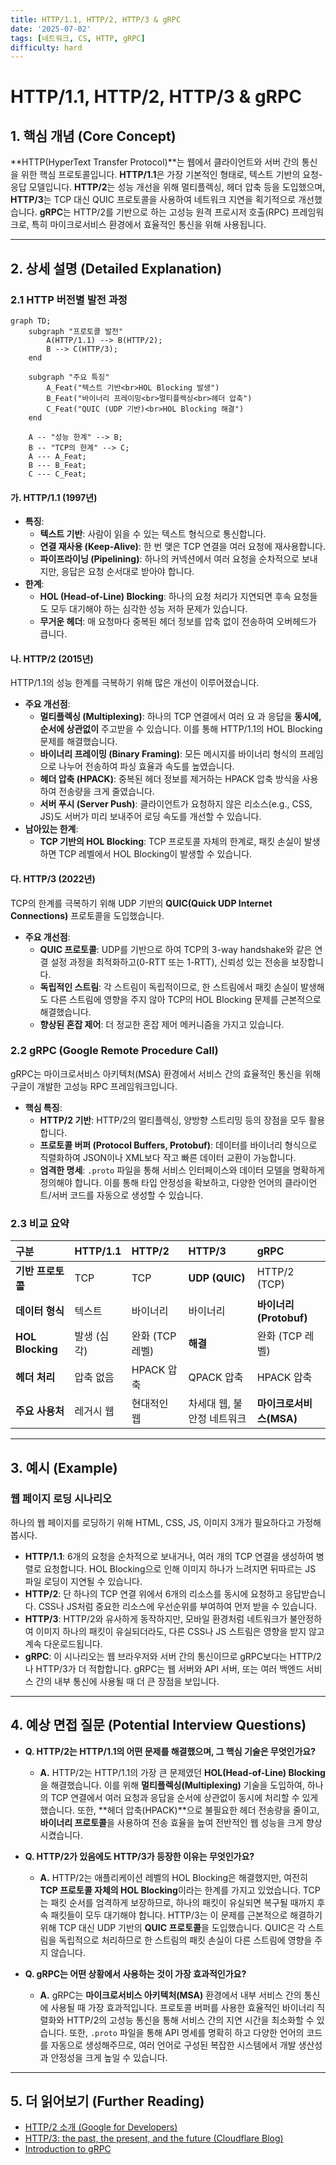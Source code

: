 ```yaml
---
title: HTTP/1.1, HTTP/2, HTTP/3 & gRPC
date: '2025-07-02'
tags: [네트워크, CS, HTTP, gRPC]
difficulty: hard
---
```


# HTTP/1.1, HTTP/2, HTTP/3 & gRPC

## 1. 핵심 개념 (Core Concept)

\*\*HTTP(HyperText Transfer Protocol)\*\*는 웹에서 클라이언트와 서버 간의 통신을 위한 핵심 프로토콜입니다. **HTTP/1.1**은 가장 기본적인 형태로, 텍스트 기반의 요청-응답 모델입니다. **HTTP/2**는 성능 개선을 위해 멀티플렉싱, 헤더 압축 등을 도입했으며, **HTTP/3**는 TCP 대신 QUIC 프로토콜을 사용하여 네트워크 지연을 획기적으로 개선했습니다. **gRPC**는 HTTP/2를 기반으로 하는 고성능 원격 프로시저 호출(RPC) 프레임워크로, 특히 마이크로서비스 환경에서 효율적인 통신을 위해 사용됩니다.

______________________________________________________________________

## 2. 상세 설명 (Detailed Explanation)

### 2.1 HTTP 버전별 발전 과정

```mermaid
graph TD;
    subgraph "프로토콜 발전"
        A(HTTP/1.1) --> B(HTTP/2);
        B --> C(HTTP/3);
    end

    subgraph "주요 특징"
        A_Feat("텍스트 기반<br>HOL Blocking 발생")
        B_Feat("바이너리 프레이밍<br>멀티플렉싱<br>헤더 압축")
        C_Feat("QUIC (UDP 기반)<br>HOL Blocking 해결")
    end

    A -- "성능 한계" --> B;
    B -- "TCP의 한계" --> C;
    A --- A_Feat;
    B --- B_Feat;
    C --- C_Feat;
```

#### 가. HTTP/1.1 (1997년)

- **특징**:
  - **텍스트 기반**: 사람이 읽을 수 있는 텍스트 형식으로 통신합니다.
  - **연결 재사용 (Keep-Alive)**: 한 번 맺은 TCP 연결을 여러 요청에 재사용합니다.
  - **파이프라이닝 (Pipelining)**: 하나의 커넥션에서 여러 요청을 순차적으로 보내지만, 응답은 요청 순서대로 받아야 합니다.
- **한계**:
  - **HOL (Head-of-Line) Blocking**: 하나의 요청 처리가 지연되면 후속 요청들도 모두 대기해야 하는 심각한 성능 저하 문제가 있습니다.
  - **무거운 헤더**: 매 요청마다 중복된 헤더 정보를 압축 없이 전송하여 오버헤드가 큽니다.

#### 나. HTTP/2 (2015년)

HTTP/1.1의 성능 한계를 극복하기 위해 많은 개선이 이루어졌습니다.

- **주요 개선점**:
  - **멀티플렉싱 (Multiplexing)**: 하나의 TCP 연결에서 여러 요   과 응답을 **동시에, 순서에 상관없이** 주고받을 수 있습니다. 이를 통해 HTTP/1.1의 HOL Blocking 문제를 해결했습니다.
  - **바이너리 프레이밍 (Binary Framing)**: 모든 메시지를 바이너리 형식의 프레임으로 나누어 전송하여 파싱 효율과 속도를 높였습니다.
  - **헤더 압축 (HPACK)**: 중복된 헤더 정보를 제거하는 HPACK 압축 방식을 사용하여 전송량을 크게 줄였습니다.
  - **서버 푸시 (Server Push)**: 클라이언트가 요청하지 않은 리소스(e.g., CSS, JS)도 서버가 미리 보내주어 로딩 속도를 개선할 수 있습니다.
- **남아있는 한계**:
  - **TCP 기반의 HOL Blocking**: TCP 프로토콜 자체의 한계로, 패킷 손실이 발생하면 TCP 레벨에서 HOL Blocking이 발생할 수 있습니다.

#### 다. HTTP/3 (2022년)

TCP의 한계를 극복하기 위해 UDP 기반의 **QUIC(Quick UDP Internet Connections)** 프로토콜을 도입했습니다.

- **주요 개선점**:
  - **QUIC 프로토콜**: UDP를 기반으로 하여 TCP의 3-way handshake와 같은 연결 설정 과정을 최적화하고(0-RTT 또는 1-RTT), 신뢰성 있는 전송을 보장합니다.
  - **독립적인 스트림**: 각 스트림이 독립적이므로, 한 스트림에서 패킷 손실이 발생해도 다른 스트림에 영향을 주지 않아 TCP의 HOL Blocking 문제를 근본적으로 해결했습니다.
  - **향상된 혼잡 제어**: 더 정교한 혼잡 제어 메커니즘을 가지고 있습니다.

### 2.2 gRPC (Google Remote Procedure Call)

gRPC는 마이크로서비스 아키텍처(MSA) 환경에서 서비스 간의 효율적인 통신을 위해 구글이 개발한 고성능 RPC 프레임워크입니다.

- **핵심 특징**:
  - **HTTP/2 기반**: HTTP/2의 멀티플렉싱, 양방향 스트리밍 등의 장점을 모두 활용합니다.
  - **프로토콜 버퍼 (Protocol Buffers, Protobuf)**: 데이터를 바이너리 형식으로 직렬화하여 JSON이나 XML보다 작고 빠른 데이터 교환이 가능합니다.
  - **엄격한 명세**: `.proto` 파일을 통해 서비스 인터페이스와 데이터 모델을 명확하게 정의해야 합니다. 이를 통해 타입 안정성을 확보하고, 다양한 언어의 클라이언트/서버 코드를 자동으로 생성할 수 있습니다.

### 2.3 비교 요약

| 구분              | HTTP/1.1    | HTTP/2          | HTTP/3                     | gRPC                    |
| :---------------- | :---------- | :-------------- | :------------------------- | :---------------------- |
| **기반 프로토콜** | TCP         | TCP             | **UDP (QUIC)**             | HTTP/2 (TCP)            |
| **데이터 형식**   | 텍스트      | 바이너리        | 바이너리                   | **바이너리 (Protobuf)** |
| **HOL Blocking**  | 발생 (심각) | 완화 (TCP 레벨) | **해결**                   | 완화 (TCP 레벨)         |
| **헤더 처리**     | 압축 없음   | HPACK 압축      | QPACK 압축                 | HPACK 압축              |
| **주요 사용처**   | 레거시 웹   | 현대적인 웹     | 차세대 웹, 불안정 네트워크 | **마이크로서비스(MSA)** |

______________________________________________________________________

## 3. 예시 (Example)

### 웹 페이지 로딩 시나리오

하나의 웹 페이지를 로딩하기 위해 HTML, CSS, JS, 이미지 3개가 필요하다고 가정해봅시다.

- **HTTP/1.1**: 6개의 요청을 순차적으로 보내거나, 여러 개의 TCP 연결을 생성하여 병렬로 요청합니다. HOL Blocking으로 인해 이미지 하나가 느려지면 뒤따르는 JS 파일 로딩이 지연될 수 있습니다.
- **HTTP/2**: 단 하나의 TCP 연결 위에서 6개의 리소스를 동시에 요청하고 응답받습니다. CSS나 JS처럼 중요한 리소스에 우선순위를 부여하여 먼저 받을 수 있습니다.
- **HTTP/3**: HTTP/2와 유사하게 동작하지만, 모바일 환경처럼 네트워크가 불안정하여 이미지 하나의 패킷이 유실되더라도, 다른 CSS나 JS 스트림은 영향을 받지 않고 계속 다운로드됩니다.
- **gRPC**: 이 시나리오는 웹 브라우저와 서버 간의 통신이므로 gRPC보다는 HTTP/2나 HTTP/3가 더 적합합니다. gRPC는 웹 서버와 API 서버, 또는 여러 백엔드 서비스 간의 내부 통신에 사용될 때 더 큰 장점을 보입니다.

______________________________________________________________________

## 4. 예상 면접 질문 (Potential Interview Questions)

- **Q. HTTP/2는 HTTP/1.1의 어떤 문제를 해결했으며, 그 핵심 기술은 무엇인가요?**

  - **A.** HTTP/2는 HTTP/1.1의 가장 큰 문제였던 **HOL(Head-of-Line) Blocking**을 해결했습니다. 이를 위해 **멀티플렉싱(Multiplexing)** 기술을 도입하여, 하나의 TCP 연결에서 여러 요청과 응답을 순서에 상관없이 동시에 처리할 수 있게 했습니다. 또한, \*\*헤더 압축(HPACK)\*\*으로 불필요한 헤더 전송량을 줄이고, **바이너리 프로토콜**을 사용하여 전송 효율을 높여 전반적인 웹 성능을 크게 향상시켰습니다.

- **Q. HTTP/2가 있음에도 HTTP/3가 등장한 이유는 무엇인가요?**

  - **A.** HTTP/2는 애플리케이션 레벨의 HOL Blocking은 해결했지만, 여전히 **TCP 프로토콜 자체의 HOL Blocking**이라는 한계를 가지고 있었습니다. TCP는 패킷 순서를 엄격하게 보장하므로, 하나의 패킷이 유실되면 복구될 때까지 후속 패킷들이 모두 대기해야 합니다. HTTP/3는 이 문제를 근본적으로 해결하기 위해 TCP 대신 UDP 기반의 **QUIC 프로토콜**을 도입했습니다. QUIC은 각 스트림을 독립적으로 처리하므로 한 스트림의 패킷 손실이 다른 스트림에 영향을 주지 않습니다.

- **Q. gRPC는 어떤 상황에서 사용하는 것이 가장 효과적인가요?**

  - **A.** gRPC는 **마이크로서비스 아키텍처(MSA)** 환경에서 내부 서비스 간의 통신에 사용될 때 가장 효과적입니다. 프로토콜 버퍼를 사용한 효율적인 바이너리 직렬화와 HTTP/2의 고성능 통신을 통해 서비스 간의 지연 시간을 최소화할 수 있습니다. 또한, `.proto` 파일을 통해 API 명세를 명확히 하고 다양한 언어의 코드를 자동으로 생성해주므로, 여러 언어로 구성된 복잡한 시스템에서 개발 생산성과 안정성을 크게 높일 수 있습니다.

______________________________________________________________________

## 5. 더 읽어보기 (Further Reading)

- [HTTP/2 소개 (Google for Developers)](https://developers.google.com/web/fundamentals/performance/http2?hl=ko)
- [HTTP/3: the past, the present, and the future (Cloudflare Blog)](https://blog.cloudflare.com/http3-the-past-the-present-and-the-future/)
- [Introduction to gRPC](https://grpc.io/docs/what-is-grpc/introduction/)
